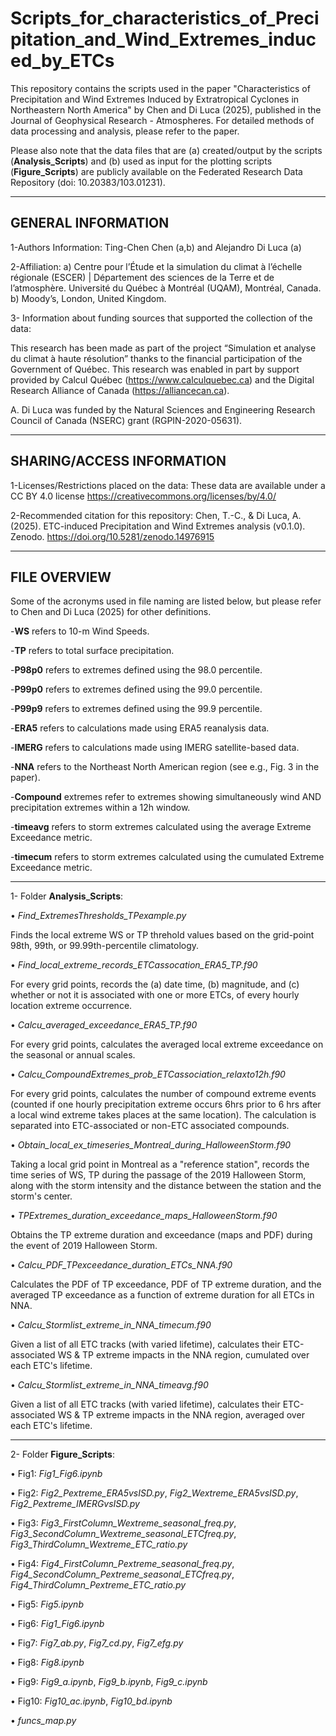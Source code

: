 # Scripts_for_characteristics_of_Precipitation_and_Wind_Extremes_induced_by_ETCs

This repository contains the scripts used in the paper "Characteristics of Precipitation and Wind Extremes Induced by Extratropical Cyclones in Northeastern North America" by Chen and Di Luca (2025), published in the Journal of Geophysical Research - Atmospheres. For detailed methods of data processing and analysis, please refer to the paper. 

Please also note that the data files that are
(a) created/output by the scripts (**Analysis_Scripts**) and 
(b) used as input for the plotting scripts (**Figure_Scripts**) 
are publicly available on the Federated Research Data Repository (doi: 10.20383/103.01231).

--------------------
GENERAL INFORMATION
--------------------

1-Authors Information: Ting-Chen Chen (a,b) and Alejandro Di Luca (a)

2-Affiliation: 
	a) Centre pour l’Étude et la simulation du climat à l’échelle régionale (ESCER) | Département des sciences de la Terre et de l’atmosphère. Université du Québec à Montréal (UQAM), Montréal, Canada. 
	b) Moody’s, London, United Kingdom.

3- Information about funding sources that supported the collection of the data:

This research has been made as part of the project “Simulation et analyse du climat à haute résolution” thanks to the financial participation of the Government of Québec. This research was enabled in part by support provided by Calcul Québec (https://www.calculquebec.ca) and the Digital Research Alliance of Canada (https://alliancecan.ca). 

A. Di Luca was funded by the Natural Sciences and Engineering Research Council of Canada (NSERC) grant (RGPIN-2020-05631). 

--------------------------------------------------
SHARING/ACCESS INFORMATION
--------------------------------------------------

1-Licenses/Restrictions placed on the data: 
These data are available under a CC BY 4.0 license <https://creativecommons.org/licenses/by/4.0/> 

2-Recommended citation for this repository:
Chen, T.-C., & Di Luca, A. (2025). ETC-induced Precipitation and Wind Extremes analysis (v0.1.0). Zenodo. https://doi.org/10.5281/zenodo.14976915

-----------------------------
FILE OVERVIEW
-----------------------------

Some of the acronyms used in file naming are listed below, but please refer to Chen and Di Luca (2025) for other definitions.

-**WS** refers to 10-m Wind Speeds.

-**TP** refers to total surface precipitation.

-**P98p0** refers to extremes defined using the 98.0 percentile.

-**P99p0** refers to extremes defined using the 99.0 percentile.

-**P99p9** refers to extremes defined using the 99.9 percentile.

-**ERA5** refers to calculations made using ERA5 reanalysis data.

-**IMERG** refers to calculations made using IMERG satellite-based data.

-**NNA** refers to the Northeast North American region (see e.g., Fig. 3 in the paper).

-**Compound** extremes refer to extremes showing simultaneously wind AND precipitation extremes within a 12h window.

-**timeavg** refers to storm extremes calculated using the average Extreme Exceedance metric.

-**timecum** refers to storm extremes calculated using the cumulated Extreme Exceedance metric.

-----------------------------
1- Folder **Analysis_Scripts**:

•	*Find_ExtremesThresholds_TPexample.py*

Finds the local extreme WS or TP threhold values based on the grid-point 98th, 99th, or 99.99th-percentile climatology.
  
•	*Find_local_extreme_records_ETCassocation_ERA5_TP.f90*

For every grid points, records the (a) date time, (b) magnitude, and (c) whether or not it is associated with one or more ETCs, of every hourly location extreme occurrence.

•	*Calcu_averaged_exceedance_ERA5_TP.f90*

For every grid points, calculates the averaged local extreme exceedance on the seasonal or annual scales. 

•	*Calcu_CompoundExtremes_prob_ETCassociation_relaxto12h.f90*

For every grid points, calculates the number of compound extreme events (counted if one hourly precipitation extreme occurs 6hrs prior to 6 hrs after a local wind extreme takes places at the same location). The calculation is separated into ETC-associated or non-ETC associated compounds.  

•	*Obtain_local_ex_timeseries_Montreal_during_HalloweenStorm.f90*

Taking a local grid point in Montreal as a "reference station", records the time series of WS, TP during the passage of the 2019 Halloween Storm, along with the storm intensity and the distance between the station and the storm's center.

•	*TPExtremes_duration_exceedance_maps_HalloweenStorm.f90*

Obtains the TP extreme duration and exceedance (maps and PDF) during the event of 2019 Halloween Storm. 

•	*Calcu_PDF_TPexceedance_duration_ETCs_NNA.f90*

Calculates the PDF of TP exceedance, PDF of TP extreme duration, and the averaged TP exceedance as a function of extreme duration for all ETCs in NNA. 

•	*Calcu_Stormlist_extreme_in_NNA_timecum.f90*

Given a list of all ETC tracks (with varied lifetime), calculates their ETC-associated WS & TP extreme impacts in the NNA region, cumulated over each ETC's lifetime.

•	*Calcu_Stormlist_extreme_in_NNA_timeavg.f90*

Given a list of all ETC tracks (with varied lifetime), calculates their ETC-associated WS & TP extreme impacts in the NNA region, averaged over each ETC's lifetime.

-----------------------------

2- Folder **Figure_Scripts**:

• Fig1:  *Fig1_Fig6.ipynb*

•	Fig2:  *Fig2_Pextreme_ERA5vsISD.py*, *Fig2_Wextreme_ERA5vsISD.py*, *Fig2_Pextreme_IMERGvsISD.py* 
         
•	Fig3:  *Fig3_FirstColumn_Wextreme_seasonal_freq.py*, *Fig3_SecondColumn_Wextreme_seasonal_ETCfreq.py*, *Fig3_ThirdColumn_Wextreme_ETC_ratio.py*

•	Fig4:  *Fig4_FirstColumn_Pextreme_seasonal_freq.py*, *Fig4_SecondColumn_Pextreme_seasonal_ETCfreq.py*, *Fig4_ThirdColumn_Pextreme_ETC_ratio.py*

•	Fig5:  *Fig5.ipynb*

•	Fig6:  *Fig1_Fig6.ipynb*

•	Fig7:  *Fig7_ab.py*, *Fig7_cd.py*, *Fig7_efg.py*

•	Fig8:  *Fig8.ipynb*

•	Fig9:  *Fig9_a.ipynb*, *Fig9_b.ipynb*, *Fig9_c.ipynb*

•	Fig10: *Fig10_ac.ipynb*, *Fig10_bd.ipynb*

•	*funcs_map.py*




